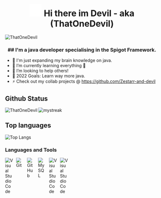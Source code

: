 
### <h1 align="center"><img src="https://github.com/ThatOneDevil/ThatOneDevil/blob/main/images/ReadMeWaveGif.gif" width="40px" /> Hi there im Devil - aka (ThatOneDevil)</h1>
<p align="left"> <img src="https://komarev.com/ghpvc/?username=ThatOneDevil" alt="ThatOneDevil"/> </p>
<h3 align="center">## I'm a java developer specialising in the Spigot Framework.</h3>

- 🔭 I'm just expanding my brain knowledge on java.
- 🌱 I’m currently learning everything 🤣
- 👯 I’m looking to help others!
- 🥅 2022 Goals: Learn way more java.
- ⚡ Check out my collab projects @ https://github.com/Zestarr-and-devil

## Github Status

![ThatOneDevil](https://github-readme-stats.vercel.app/api?username=thatonedevil&show_icons=true&theme=tokyonight&hide_border=true)
<img src="https://github-readme-streak-stats.herokuapp.com/?user=thatonedevil&&hide_border=true&theme=tokyonight" alt="mystreak"/>

## Top languages

![Top Langs](https://github-readme-stats.vercel.app/api/top-langs/?username=thatonedevil&layout=compact&hide_border=true&theme=tokyonight)

### Languages and Tools

<img align="left" alt="Visual Studio Code" width="26px" src="https://cdn.jsdelivr.net/gh/devicons/devicon/icons/vscode/vscode-original.svg" style="padding-right:10px;"/>
<img align="left" alt="Git" width="26px" src="https://cdn.jsdelivr.net/gh/devicons/devicon/icons/git/git-original.svg" style="padding-right:10px;"/>
<img align="left" alt="GitHub" width="26px" src="https://user-images.githubusercontent.com/3369400/139447912-e0f43f33-6d9f-45f8-be46-2df5bbc91289.png" style="padding-right:10px;"/>
<img align="left" alt="MySQL" width="26px" src="https://cdn.jsdelivr.net/gh/devicons/devicon/icons/mysql/mysql-original.svg" style="padding-right:10px;"/>
<img align="left" alt="Visual Studio Code" width="26px" src="https://cdn.jsdelivr.net/gh/devicons/devicon/icons/vscode/vscode-original.svg" style="padding-right:10px;"/>
<img align="left" alt="Visual Studio Code" width="26px" src="https://cdn.discordapp.com/emojis/611633714656575516.webp?size=128&quality=lossless" style="padding-right:10px;"/>
